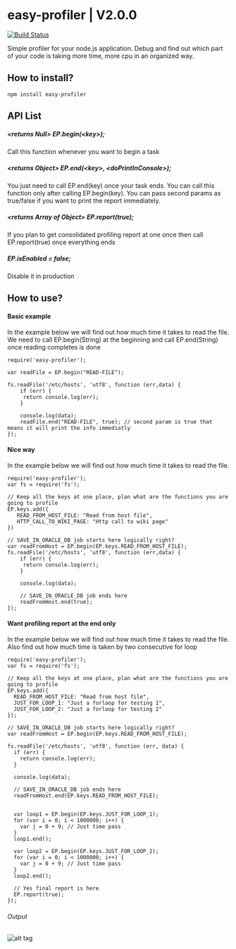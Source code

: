 # easy-profiler | V2.0.0
[![Build Status](https://travis-ci.org/somnathpanja/jscollection.svg?branch=master)](https://travis-ci.org/somnathpanja/jscollection)

Simple profiler for your node.js application. Debug and find out which part of your code is taking more time, more cpu in an organized way.

## How to install?
    npm install easy-profiler

## API List
##### &lt;returns Null&gt; EP.begin(&lt;key&gt;);
 Call this function whenever you want to begin a task
##### &lt;returns Object&gt; EP.end(&lt;key&gt;, &lt;doPrintInConsole&gt;);
 You just need to call EP.end(key) once your task ends. You can call this function only after calling EP.begin(key). You can pass second params as true/false if you want to print the report immediately.
 
##### &lt;returns Array of Object&gt; EP.report(true);
 If you plan to get consolidated profiling report at one once then call EP.report(true) once everything ends
 
##### EP.isEnabled = false;
 Disable it in production
 
## How to use?

#### Basic example
 In the example below we will find out how much time it takes to read the file. We need to call EP.begin(String) at the beginning and call EP.end(String) once reading completes is done
    
    require('easy-profiler');
    
    var readFile = EP.begin("READ-FILE");
        
    fs.readFile('/etc/hosts', 'utf8', function (err,data) {
        if (err) {
         return console.log(err);
        }
        
        console.log(data);
        readFile.end("READ-FILE", true); // second param is true that means it will print the info immediatly
    });
 
#### Nice way
In the example below we will find out how much time it takes to read the file.
     
    require('easy-profiler');
    var fs = require('fs');
    
    // Keep all the keys at one place, plan what are the functions you are going to profile
    EP.keys.add({
       READ_FROM_HOST_FILE: "Read from host file",
       HTTP_CALL_TO_WIKI_PAGE: "Http call to wiki page"
    })
    
    // SAVE_IN_ORACLE_DB job starts here logically right?
    var readFromHost = EP.begin(EP.keys.READ_FROM_HOST_FILE);
    fs.readFile('/etc/hosts', 'utf8', function (err,data) {
        if (err) {
         return console.log(err);
        }
        
        console.log(data);
        
        // SAVE_IN_ORACLE_DB job ends here
        readFromHost.end(true);
    });
    
#### Want profiling report at the end only
 In the example below we will find out how much time it takes to read the file. Also find out how much time is taken by two consecutive for loop
 
    require('easy-profiler');
    var fs = require('fs');
    
    // Keep all the keys at one place, plan what are the functions you are going to profile
    EP.keys.add({
      READ_FROM_HOST_FILE: "Read from host file",
      JUST_FOR_LOOP_1: "Just a forloop for testing 1",
      JUST_FOR_LOOP_2: "Just a forloop for testing 2"
    });
    
    // SAVE_IN_ORACLE_DB job starts here logically right?
    var readFromHost = EP.begin(EP.keys.READ_FROM_HOST_FILE);
    
    fs.readFile('/etc/hosts', 'utf8', function (err, data) {
      if (err) {
        return console.log(err);
      }
    
      console.log(data);
    
      // SAVE_IN_ORACLE_DB job ends here
      readFromHost.end(EP.keys.READ_FROM_HOST_FILE);
    
    
      var loop1 = EP.begin(EP.keys.JUST_FOR_LOOP_1);
      for (var i = 0; i < 1000000; i++) {
        var j = 0 + 9; // Just time pass
      }
      loop1.end();
    
      var loop2 = EP.begin(EP.keys.JUST_FOR_LOOP_2);
      for (var i = 0; i < 1000000; i++) {
        var j = 0 + 9; // Just time pass
      }
      loop2.end();
    
      // Yes final report is here
      EP.report(true);
    });
    
###### Output

![alt tag](https://raw.githubusercontent.com/somnathpanja/easy-profiler/master/easy-profiler.png)
